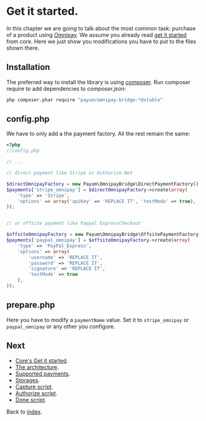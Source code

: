 # Get it started.

In this chapter we are going to talk about the most common task: purchase of a product using [Omnipay](https://github.com/omnipay/omnipay).
We assume you already read [get it started](https://github.com/Payum/Payum/blob/master/src/Payum/Core/Resources/docs/get-it-started.md) from core.
Here we just show you modifications you have to put to the files shown there.

## Installation

The preferred way to install the library is using [composer](http://getcomposer.org/).
Run composer require to add dependencies to _composer.json_:

```bash
php composer.phar require "payum/omnipay-bridge:*@stable"
```

## config.php

We have to only add a the payment factory. All the rest remain the same:

```php
<?php
//config.php

// ...

// direct payment like Stripe or Authorize.Net

$directOmnipayFactory = new Payum\OmnipayBridge\DirectPaymentFactory();
$payments['stripe_omnipay'] = $directOmnipayFactory->create(array(
    'type' => 'Stripe',
    'options' => array('apiKey' => 'REPLACE IT', 'testMode' => true),
));


// or offsite payment like Paypal ExpressCheckout

$offsiteOmnipayFactory = new Payum\OmnipayBridge\OffsitePaymentFactory();
$payments['paypal_omnipay'] = $offsiteOmnipayFactory->create(array(
    'type' => 'PayPal_Express',
    'options' => array(
        'username' => 'REPLACE IT', 
        'password' => 'REPLACE IT',
        'signature' => 'REPLACE IT',
        'testMode' => true
    ),
));
```

## prepare.php

Here you have to modify a `paymentName` value. Set it to `stripe_omnipay` or `paypal_omnipay` or any other you configure.

## Next

* [Core's Get it started](https://github.com/Payum/Core/blob/master/Resources/docs/get-it-started.md).
* [The architecture](https://github.com/Payum/Core/blob/master/Resources/docs/the-architecture.md).
* [Supported payments](https://github.com/Payum/Core/blob/master/Resources/docs/supported-payments.md).
* [Storages](https://github.com/Payum/Core/blob/master/Resources/docs/storages.md).
* [Capture script](https://github.com/Payum/Core/blob/master/Resources/docs/capture-script.md).
* [Authorize script](https://github.com/Payum/Core/blob/master/Resources/docs/authorize-script.md).
* [Done script](https://github.com/Payum/Core/blob/master/Resources/docs/done-script.md).

Back to [index](index.md).